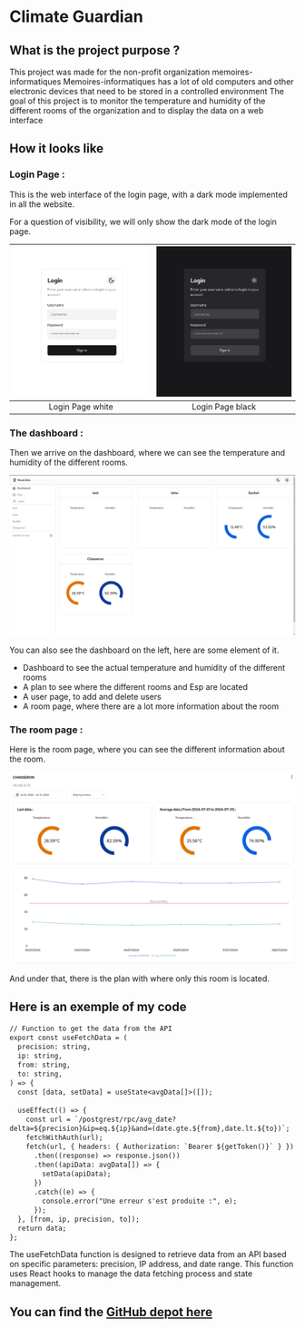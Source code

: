 # Climate Guardian <Badge type="tip" text="JS"/>

## What is the project purpose ?

This project was made for the non-profit organization memoires-informatiques
Memoires-informatiques has a lot of old computers and other electronic devices that need to be stored in a controlled environment
The goal of this project is to monitor the temperature and humidity of the different rooms of the organization and to display the data on a web interface

## How it looks like

### Login Page :

This is the web interface of the login page, with a dark mode implemented in all the website.

For a question of visibility, we will only show the dark mode of the login page.

| ![login page white](../images/climate-guardian/climateGuardian-login-white.png) | ![login page black](../images/climate-guardian/climateGuardian-login-black.png) |
| :-----------------------------------------------------------------------------: | :-----------------------------------------------------------------------------: |
|                                Login Page white                                 |                                Login Page black                                 |

### The dashboard :

Then we arrive on the dashboard, where we can see the temperature and humidity of the different rooms.

![dashboard white](../images/climate-guardian/climateGuardian-dashboard-white.png)

You can also see the dashboard on the left, here are some element of it.

- Dashboard to see the actual temperature and humidity of the different rooms
- A plan to see where the different rooms and Esp are located
- A user page, to add and delete users
- A room page, where there are a lot more information about the room

### The room page :

Here is the room page, where you can see the different information about the room.

![room page white](../images/climate-guardian/climateGuardian-room-white.png)

And under that, there is the plan with where only this room is located.

## Here is an exemple of my code

```tsx
// Function to get the data from the API
export const useFetchData = (
  precision: string,
  ip: string,
  from: string,
  to: string,
) => {
  const [data, setData] = useState<avgData[]>([]);

  useEffect(() => {
    const url = `/postgrest/rpc/avg_date?delta=${precision}&ip=eq.${ip}&and=(date.gte.${from},date.lt.${to})`;
    fetchWithAuth(url);
    fetch(url, { headers: { Authorization: `Bearer ${getToken()}` } })
      .then((response) => response.json())
      .then((apiData: avgData[]) => {
        setData(apiData);
      })
      .catch((e) => {
        console.error("Une erreur s'est produite :", e);
      });
  }, [from, ip, precision, to]);
  return data;
};
```

The useFetchData function is designed to retrieve data from an API based on specific parameters: precision, IP address, and date range. This function uses React hooks to manage the data fetching process and state management.

## You can find the [GitHub depot here](https://github.com/museebolo/climat_guardian)
